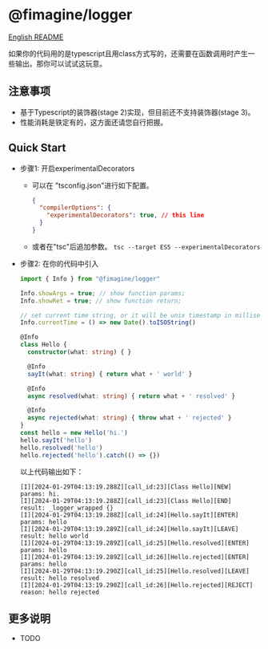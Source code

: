 # @fimagine/logger

[English README](./README.MD)

如果你的代码用的是typescript且用class方式写的，还需要在函数调用时产生一些输出。那你可以试试这玩意。

## 注意事项

- 基于Typescript的装饰器(stage 2)实现，但目前还不支持装饰器(stage 3)。
- 性能消耗是铁定有的，这方面还请您自行把握。

## Quick Start

- 步骤1: 开启experimentalDecorators

  - 可以在 "tsconfig.json"进行如下配置。

    ```json
    {
      "compilerOptions": {
        "experimentalDecorators": true, // this line
      }
    }
    ```
  - 或者在"tsc"后追加参数。
    ``tsc --target ES5 --experimentalDecorators``
- 步骤2: 在你的代码中引入

  ```typescript
  import { Info } from "@fimagine/logger"

  Info.showArgs = true; // show function params;
  Info.showRet = true; // show function return;

  // set current time string, or it will be unix timestamp in milliseconds.
  Info.currentTime = () => new Date().toISOString() 

  @Info
  class Hello {
    constructor(what: string) { }

    @Info
    sayIt(what: string) { return what + ' world' }

    @Info
    async resolved(what: string) { return what + ' resolved' }

    @Info
    async rejected(what: string) { throw what + ' rejected' }
  }
  const hello = new Hello('hi.')
  hello.sayIt('hello')
  hello.resolved('hello')
  hello.rejected('hello').catch(() => {})
  ```

  以上代码输出如下：

  ```text
  [I][2024-01-29T04:13:19.288Z][call_id:23][Class Hello][NEW]
  params: hi.
  [I][2024-01-29T04:13:19.288Z][call_id:23][Class Hello][END]
  result: _logger_wrapped {}
  [I][2024-01-29T04:13:19.288Z][call_id:24][Hello.sayIt][ENTER]
  params: hello
  [I][2024-01-29T04:13:19.289Z][call_id:24][Hello.sayIt][LEAVE]
  result: hello world
  [I][2024-01-29T04:13:19.289Z][call_id:25][Hello.resolved][ENTER]
  params: hello
  [I][2024-01-29T04:13:19.289Z][call_id:26][Hello.rejected][ENTER]
  params: hello
  [I][2024-01-29T04:13:19.290Z][call_id:25][Hello.resolved][LEAVE]
  result: hello resolved
  [I][2024-01-29T04:13:19.290Z][call_id:26][Hello.rejected][REJECT]
  reason: hello rejected
  ```

## 更多说明

- TODO
